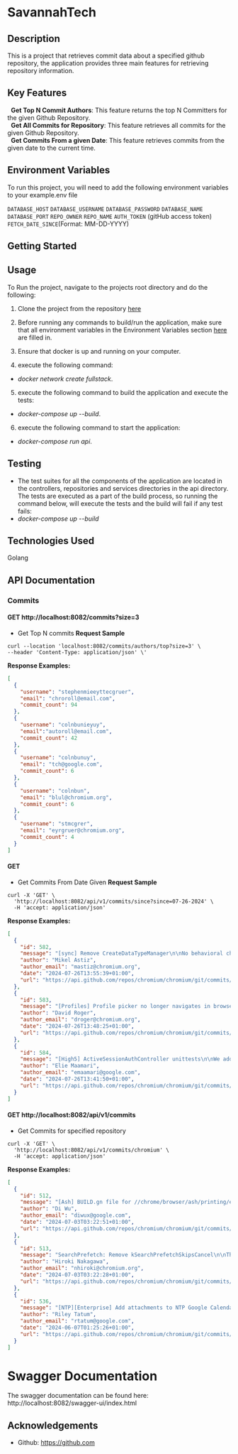 
# SavannahTech



## Description
This is a project that retrieves commit data about a specified github repository, the application provides three main features for retrieving repository information.
## Key Features

&nbsp;
__Get Top N Commit Authors__: This feature returns the top N Committers for the given Github Repository.\
&nbsp;
__Get All Commits for Repository__: This feature retrieves all commits for the given Github Repository. \
&nbsp;
__Get Commits From a given Date__: This feature retrieves commits from the given date to the current time.

## Environment Variables

To run this project, you will need to add the following environment variables to your example.env file

`DATABASE_HOST`
`DATABASE_USERNAME`
`DATABASE_PASSWORD`
`DATABASE_NAME`
`DATABASE_PORT`
`REPO_OWNER`
`REPO_NAME`
`AUTH_TOKEN` (gitHub access token)
`FETCH_DATE_SINCE`(Format: MM-DD-YYYY)



## Getting Started
## Usage
To Run the project, navigate to the projects root directory and do the following:
1. Clone the project from the repository [here](https://github.com/djfemz/savannah_Tech)

2. Before running any commands to build/run the application, make sure that all environment variables in the Environment Variables section [here](#environment-variables) are filled in.

3. Ensure that docker is up and running on your computer.
4. execute the following command:
- _docker network create fullstack_.

5. execute the following command to build the application and execute the tests:
- _docker-compose up --build_.

6. execute the following command to start the application:
- _docker-compose run api_.

## Testing
- The test suites for all the components of the application are located in the controllers, repositories and services directories in the api directory. The tests are executed as a part of the build process, so running the command below, will execute the tests and the build will fail if any test fails:
- _docker-compose up --build_
## Technologies Used
Golang
## API Documentation

### Commits

#### GET http://localhost:8082/commits?size=3

- Get Top N commits
  **Request Sample**
```shell
curl --location 'localhost:8082/commits/authors/top?size=3' \
--header 'Content-Type: application/json' \'

```
**Response Examples:**
```json
[
  {
    "username": "stephenmieeyttecgruer",
    "email": "chroroll@email.com",
    "commit_count": 94
  },
  {
    "username": "colnbunieyuy",
    "email":"autoroll@email.com",
    "commit_count": 42
  },
  {
    "username": "colnbunuy",
    "email": "tch@google.com",
    "commit_count": 6
  },
  {
    "username": "colnbun",
    "email": "blul@chromium.org",
    "commit_count": 6
  },
  {
    "username": "stmcgrer",
    "email": "eyrgruer@chromium.org",
    "commit_count": 4
  }
]
```


#### GET
- Get Commits From Date Given
  **Request Sample**
```shell
curl -X 'GET' \
  'http://localhost:8082/api/v1/commits/since?since=07-26-2024' \
  -H 'accept: application/json'

```
**Response Examples:**
```json
[
  {
    "id": 582,
    "message": "[sync] Remove CreateDataTypeManager\n\nNo behavioral changes outside tests, as it always instantiates\nDataTypeManagerImpl.\n\nIn tests, before this class, a subclass was instantiated for the purpose\nof accessing some internal state. Instead, SyncEngine can be used for\nsimilar purposes, and everything else isn't externally visible and\narguably shouldn't be verified in tests.\n\nOne benefit is that SyncApiComponentFactory has a better-defined\nscope, which is dealing with SyncEngine instances. A TODO is added\nto find a better name for this class and make it less abstract.\n\nChange-Id: Ia54821245f07f09c49bb0c3d5dc595d1ac61bf0a\nBug: 335688372\nReviewed-on: https://chromium-review.googlesource.com/c/chromium/src/+/5741644\nCode-Coverage: findit-for-me@appspot.gserviceaccount.com <findit-for-me@appspot.gserviceaccount.com>\nCommit-Queue: Mikel Astiz <mastiz@chromium.org>\nReviewed-by: Marc Treib <treib@chromium.org>\nCr-Commit-Position: refs/heads/main@{#1333502}",
    "author": "Mikel Astiz",
    "author_email": "mastiz@chromium.org",
    "date": "2024-07-26T13:55:39+01:00",
    "url": "https://api.github.com/repos/chromium/chromium/git/commits/d66d47c65b5180387e321d05bffcf37be1d9112a"
  },
  {
    "id": 583,
    "message": "[Profiles] Profile picker no longer navigates in browser being destroyed\n\nBug: 40064092, 40242414\nChange-Id: Id8283b435a99254788225748800d7fec409fb9c6\nReviewed-on: https://chromium-review.googlesource.com/c/chromium/src/+/5741701\nReviewed-by: Greg Thompson <grt@chromium.org>\nCommit-Queue: David Roger <droger@chromium.org>\nCr-Commit-Position: refs/heads/main@{#1333501}",
    "author": "David Roger",
    "author_email": "droger@chromium.org",
    "date": "2024-07-26T13:48:25+01:00",
    "url": "https://api.github.com/repos/chromium/chromium/git/commits/1cd71739a1661436a24c9b8ea057dc9061e73ef0"
  },
  {
    "id": 584,
    "message": "[High5] ActiveSessionAuthController unittests\n\nWe add several unittests that test the behavior of\n`ActiveSessionAuthController`. We assert that it behaves correctly in\nthe case of correct and wrong password/pin inputs, and in the case of\ncanceling the dialog.\n\nBug: b:352238958, b:348326316\nChange-Id: I141d45f932ad9884253480e578c413ec61d948ab\nReviewed-on: https://chromium-review.googlesource.com/c/chromium/src/+/5735972\nReviewed-by: Xiyuan Xia <xiyuan@chromium.org>\nReviewed-by: Maksim Ivanov <emaxx@chromium.org>\nReviewed-by: Hardik Goyal <hardikgoyal@chromium.org>\nCommit-Queue: Elie Maamari <emaamari@google.com>\nCr-Commit-Position: refs/heads/main@{#1333500}",
    "author": "Elie Maamari",
    "author_email": "emaamari@google.com",
    "date": "2024-07-26T13:41:50+01:00",
    "url": "https://api.github.com/repos/chromium/chromium/git/commits/3d5950913dbbd130539cca48ada2812498e5cf48"
  }
]
```

#### GET http://localhost:8082/api/v1/commits
- Get Commits for specified repository

```shell
curl -X 'GET' \
  'http://localhost:8082/api/v1/commits/chromium' \
  -H 'accept: application/json'
```

**Response Examples:**
```json
[
  {
    "id": 512,
    "message": "[Ash] BUILD.gn file for //chrome/browser/ash/printing/enterprise\n\nThis CL is in preparation for the bigger refactoring of\nb/335294351, i.e., create BUILD.gn file for\n//chrome/browser/ash/printing.\n\nFixed: 349929005\nChange-Id: Ica977c77b90e544a67ba05235ff9ae135e67a21d\nReviewed-on: https://chromium-review.googlesource.com/c/chromium/src/+/5671705\nReviewed-by: Kyle Horimoto <khorimoto@chromium.org>\nCommit-Queue: Di Wu <diwux@google.com>\nCr-Commit-Position: refs/heads/main@{#1322534}",
    "author": "Di Wu",
    "author_email": "diwux@google.com",
    "date": "2024-07-03T03:22:51+01:00",
    "url": "https://api.github.com/repos/chromium/chromium/git/commits/f3b7c00ed532c792b044b5b66874360b6579fe6d"
  },
  {
    "id": 513,
    "message": "SearchPrefetch: Remove kSearchPrefetchSkipsCancel\n\nThis feature was enabled by default by https://crrev.com/c/4469310.\n\nNO_IFTTT=Changes will be done in the separate repository later.\n\nChange-Id: I04e933b7dd49e7c842bfd106b2536f5d516396c3\nBug: b/262915418\nReviewed-on: https://chromium-review.googlesource.com/c/chromium/src/+/5670607\nReviewed-by: Takashi Toyoshima <toyoshim@chromium.org>\nCommit-Queue: Hiroki Nakagawa <nhiroki@chromium.org>\nReviewed-by: Lingqi Chi <lingqi@chromium.org>\nCr-Commit-Position: refs/heads/main@{#1322533}",
    "author": "Hiroki Nakagawa",
    "author_email": "nhiroki@chromium.org",
    "date": "2024-07-03T03:22:28+01:00",
    "url": "https://api.github.com/repos/chromium/chromium/git/commits/41a083672130d62fc2bdc063992fd29f92ae1652"
  },
  {
    "id": 536,
    "message": "[NTP][Enterprise] Add attachments to NTP Google Calendar card\n\n* Pulled out some styles in cr-chip into variables so they could be\n  tweaked for this UI.\n* Set cr-chip white-space to nowrap because of wrapping that was\n  happening when the line of attachments was overflowing.\n* Optimized images.\n* Updated handler unittests to support multiple test server response\n  json files.\n\nscreenshot: http://screenshot/atkRdBXyD3m6gy2\n\nBug: 345258413\nChange-Id: Iba569ec40286d4233e478647d9d7e9e0635fcfd1\nReviewed-on: https://chromium-review.googlesource.com/c/chromium/src/+/5601712\nReviewed-by: John Lee <johntlee@chromium.org>\nCommit-Queue: Riley Tatum <rtatum@google.com>\nReviewed-by: Tibor Goldschwendt <tiborg@chromium.org>\nReviewed-by: Mustafa Emre Acer <meacer@chromium.org>\nCode-Coverage: findit-for-me@appspot.gserviceaccount.com <findit-for-me@appspot.gserviceaccount.com>\nCr-Commit-Position: refs/heads/main@{#1311650}",
    "author": "Riley Tatum",
    "author_email": "rtatum@google.com",
    "date": "2024-06-07T01:25:26+01:00",
    "url": "https://api.github.com/repos/chromium/chromium/git/commits/2a3f596567f102ac864379a80b0dad4a6852f591"
  }
]
```
# Swagger Documentation
The swagger documentation can be found here:
http://localhost:8082/swagger-ui/index.html

## Acknowledgements
- Github: https://github.com

